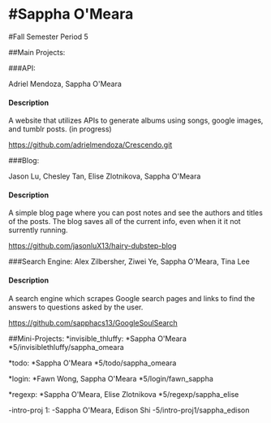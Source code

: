 #Sappha O'Meara
==========
#Fall Semester
Period 5

##Main Projects:

###API:

Adriel Mendoza, Sappha O'Meara
  
#### Description
  
A website that utilizes APIs to generate albums using songs, google images, and tumblr posts. (in progress)
  
https://github.com/adrielmendoza/Crescendo.git

###Blog:

Jason Lu, Chesley Tan, Elise Zlotnikova, Sappha O'Meara
  
#### Description
  
A simple blog page where you can post notes and see the authors and titles of the posts. The blog saves all of the current info, even when it it not surrently running.
  
https://github.com/jasonluX13/hairy-dubstep-blog

###Search Engine:
Alex Zilbersher, Ziwei Ye, Sappha O'Meara, Tina Lee
  
#### Description
  
A search engine which scrapes Google search pages and links to find the answers to questions asked by the user.
  
https://github.com/sapphacs13/GoogleSoulSearch

##Mini-Projects:
*invisible_thluffy:
  *Sappha O'Meara
  *5/invisiblethluffy/sappha_omeara
 
*todo:
  *Sappha O'Meara
  *5/todo/sappha_omeara

*login:
  *Fawn Wong, Sappha O'Meara
  *5/login/fawn_sappha

*regexp:
  *Sappha O'Meara, Elise Zlotnikova
  *5/regexp/sappha_elise

-intro-proj 1:
  -Sappha O'Meara, Edison Shi
  -5/intro-proj1/sappha_edison

